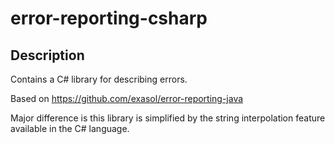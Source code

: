 # error-reporting-csharp

## Description

Contains a C# library for describing errors.

Based on https://github.com/exasol/error-reporting-java

Major difference is this library is simplified by the string interpolation feature available in the C# language.
